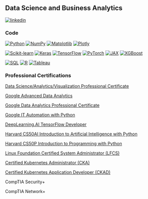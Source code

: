 ## Data Science and Business Analytics

[![linkedin](https://img.shields.io/badge/LinkedIn-000000?style=for-the-badge&logo=LinkedIn&logoColor=white)](https://www.linkedin.com/in/james-beall-20a4892/)

### Code

[![Python](https://img.shields.io/badge/-Python-000?&logo=Python)](https://ra1nbow.xyz?ref=github)
[![NumPy](https://img.shields.io/badge/-NumPy-000?&logo=NumPy)](https://ra1nbow.xyz?ref=github)
[![Matplotlib](https://img.shields.io/badge/-Matplotlib-000?&logo=Matplotlib)](https://ra1nbow.xyz?ref=github)
[![Plotly](https://img.shields.io/badge/-Plotly-000?&logo=Plotly)](https://ra1nbow.xyz?ref=github)

[![Scikit-learn](https://img.shields.io/badge/-Scikit--learn-000?&logo=scikit-learn)](https://ra1nbow.xyz?ref=github)
[![Keras](https://img.shields.io/badge/-Keras-000?&logo=Keras)](https://ra1nbow.xyz?ref=github)
[![TensorFlow](https://img.shields.io/badge/-TensorFlow-000?&logo=TensorFlow)](https://ra1nbow.xyz?ref=github)
[![PyTorch](https://img.shields.io/badge/-PyTorch-000?&logo=PyTorch)](https://ra1nbow.xyz?ref=github)
[![JAX](https://img.shields.io/badge/-JAX-000?&logo=JAX)](https://ra1nbow.xyz?ref=github)
[![XGBoost](https://img.shields.io/badge/-XGBoost-000?&logo=XGBoost)](https://ra1nbow.xyz?ref=github)

[![SQL](https://img.shields.io/badge/-SQL-000?&logo=MySQL&logoColor=white)](https://ra1nbow.xyz?ref=github)
[![R](https://img.shields.io/badge/-R-000?&logo=R&logoColor=blue)](https://ra1nbow.xyz?ref=github)
[![Tableau](https://img.shields.io/badge/-Tableau-000?&logo=Tableau)](https://ra1nbow.xyz?ref=github)

### Professional Certifications

[Data Science/Analytics/Visualization Professional Certificate](https://www.credly.com/badges/9cde6dae-236e-43eb-a25e-2a19af64effa/linked_in_profile)

[Google Advanced Data Analytics](https://coursera.org/share/ad8b11db826119b0c588b6d2c34e353f)

[Google Data Analytics Professional Certificate](https://coursera.org/share/20709e8f96704c578e4e5587d868bc08)

[Google IT Automation with Python](https://coursera.org/share/f8fac3f3a9aa279804ad0343fca5434c)

[DeepLearning.AI TensorFlow Developer](https://coursera.org/share/51162cd38af682822059589eee102675)

[Harvard CS50AI Introduction to Artificial Intelligence with Python](https://cs50.harvard.edu/certificates/83fa4ba7-9b36-4b98-8e52-e0ea1de3b019)

[Harvard CS50P Introduction to Programming with Python](https://cs50.harvard.edu/certificates/52963fc2-e98f-43bd-8691-c4f2e2d9f654)

[Linux Foundation Certified System Administrator (LFCS)](https://www.udemy.com/certificate/UC-83178a22-f099-4b05-ac08-1f8e69e00930/)

[Certified Kubernetes Administrator (CKA)](https://www.udemy.com/certificate/UC-75e5dcfa-c365-46f8-91ec-be809d4122ef/)

[Certified Kubernetes Application Developer (CKAD)](https://www.udemy.com/certificate/UC-4292ba70-ffea-4d09-8a98-9e7e10f6c49d/)

CompTIA Security+

CompTIA Network+

<!--
**BeallJames/BeallJames** is a ✨ _special_ ✨ repository because its `README.md` (this file) appears on your GitHub profile.

Here are some ideas to get you started:

- 🔭 I’m currently working on ...
- 🌱 I’m currently learning ...
- 👯 I’m looking to collaborate on ...
- 🤔 I’m looking for help with ...
- 💬 Ask me about ...
- 📫 How to reach me: ...
- 😄 Pronouns: ...
- ⚡ Fun fact: ...
-->
